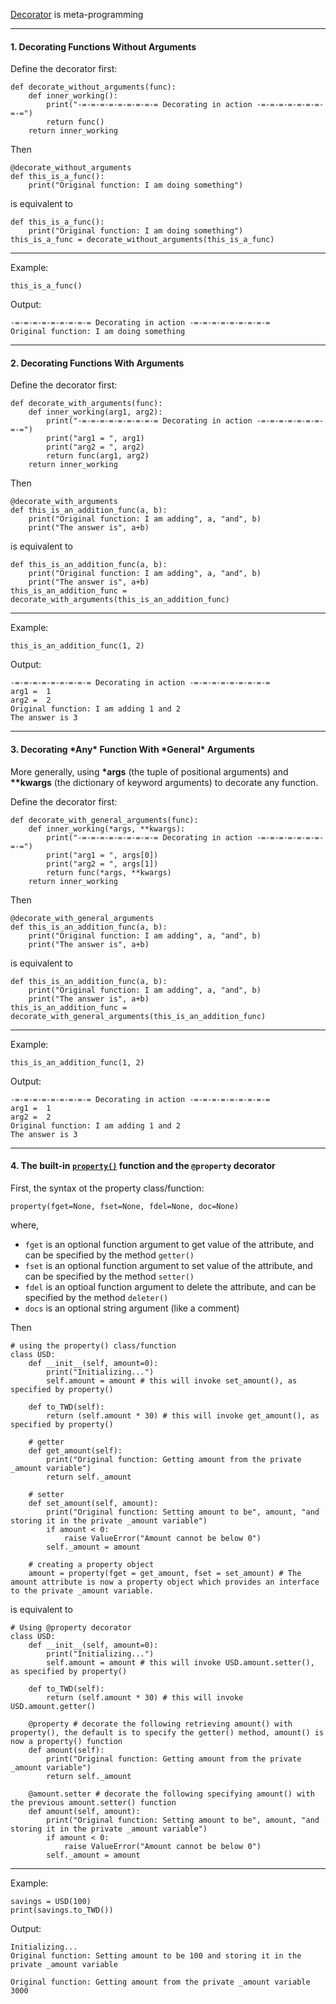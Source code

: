 
<a href="https://www.programiz.com/python-programming/decorator">Decorator</a> is meta-programming

<hr>

#### 1. Decorating Functions Without Arguments

Define the decorator first:

```python3
def decorate_without_arguments(func):
    def inner_working():
        print("-=-=-=-=-=-=-=-=-= Decorating in action -=-=-=-=-=-=-=-=-=")
        return func()
    return inner_working
```

Then

```python3
@decorate_without_arguments
def this_is_a_func():
    print("Original function: I am doing something")
```

is equivalent to

```python3
def this_is_a_func():
    print("Original function: I am doing something")
this_is_a_func = decorate_without_arguments(this_is_a_func)
```

<hr>

Example:
```
this_is_a_func()
```

Output:
```
-=-=-=-=-=-=-=-=-= Decorating in action -=-=-=-=-=-=-=-=-=
Original function: I am doing something
```

<hr>

#### 2. Decorating Functions With Arguments

Define the decorator first:

```python3
def decorate_with_arguments(func):
    def inner_working(arg1, arg2):
        print("-=-=-=-=-=-=-=-=-= Decorating in action -=-=-=-=-=-=-=-=-=")
        print("arg1 = ", arg1)
        print("arg2 = ", arg2)
        return func(arg1, arg2)
    return inner_working
```

Then

```python3
@decorate_with_arguments
def this_is_an_addition_func(a, b):
    print("Original function: I am adding", a, "and", b)
    print("The answer is", a+b)
```

is equivalent to

```python3
def this_is_an_addition_func(a, b):
    print("Original function: I am adding", a, "and", b)
    print("The answer is", a+b)
this_is_an_addition_func = decorate_with_arguments(this_is_an_addition_func)
```

<hr>

Example:
```
this_is_an_addition_func(1, 2)
```

Output:
```
-=-=-=-=-=-=-=-=-= Decorating in action -=-=-=-=-=-=-=-=-=
arg1 =  1
arg2 =  2
Original function: I am adding 1 and 2
The answer is 3
```

<hr>

#### 3. Decorating \*Any\* Function With \*General\* Arguments

More generally, using <b>\*args</b> (the tuple of positional arguments) and <b>\*\*kwargs</b> (the dictionary of keyword arguments) to decorate any function.

Define the decorator first:

```python3
def decorate_with_general_arguments(func):
    def inner_working(*args, **kwargs):
        print("-=-=-=-=-=-=-=-=-= Decorating in action -=-=-=-=-=-=-=-=-=")
        print("arg1 = ", args[0])
        print("arg2 = ", args[1])        
        return func(*args, **kwargs)
    return inner_working
```

Then

```python3
@decorate_with_general_arguments
def this_is_an_addition_func(a, b):
    print("Original function: I am adding", a, "and", b)
    print("The answer is", a+b)
```

is equivalent to

```python3
def this_is_an_addition_func(a, b):
    print("Original function: I am adding", a, "and", b)
    print("The answer is", a+b)
this_is_an_addition_func = decorate_with_general_arguments(this_is_an_addition_func)
```

<hr>

Example:
```
this_is_an_addition_func(1, 2)
```

Output:
```
-=-=-=-=-=-=-=-=-= Decorating in action -=-=-=-=-=-=-=-=-=
arg1 =  1
arg2 =  2
Original function: I am adding 1 and 2
The answer is 3
```

<hr>

#### 4. The built-in <a href="https://docs.python.org/3/library/functions.html#property">`property()`</a> function and the `@property` decorator

First, the syntax ot the property class/function:
```python3
property(fget=None, fset=None, fdel=None, doc=None)
```
where,
- `fget` is an optional function argument to get value of the attribute, and can be specified by the method `getter()`
- `fset` is an optional function argument to set value of the attribute, and can be specified by the method `setter()`
- `fdel` is an optioal function argument to delete the attribute, and can be specified by the method `deleter()`
- `docs` is an optional string argument (like a comment)

Then

```python3
# using the property() class/function
class USD:
    def __init__(self, amount=0):
        print("Initializing...")
        self.amount = amount # this will invoke set_amount(), as specified by property()

    def to_TWD(self):
        return (self.amount * 30) # this will invoke get_amount(), as specified by property()

    # getter
    def get_amount(self):
        print("Original function: Getting amount from the private _amount variable")
        return self._amount

    # setter
    def set_amount(self, amount):
        print("Original function: Setting amount to be", amount, "and storing it in the private _amount variable")
        if amount < 0:
            raise ValueError("Amount cannot be below 0")
        self._amount = amount

    # creating a property object
    amount = property(fget = get_amount, fset = set_amount) # The amount attribute is now a property object which provides an interface to the private _amount variable. 
```

is equivalent to

```python3
# Using @property decorator
class USD:
    def __init__(self, amount=0):
        print("Initializing...")
        self.amount = amount # this will invoke USD.amount.setter(), as specified by property()

    def to_TWD(self):
        return (self.amount * 30) # this will invoke USD.amount.getter()

    @property # decorate the following retrieving amount() with property(), the default is to specify the getter() method, amount() is now a property() function
    def amount(self):
        print("Original function: Getting amount from the private _amount variable")
        return self._amount

    @amount.setter # decorate the following specifying amount() with the previous amount.setter() function
    def amount(self, amount):
        print("Original function: Setting amount to be", amount, "and storing it in the private _amount variable")
        if amount < 0:
            raise ValueError("Amount cannot be below 0")
        self._amount = amount
```

<hr>

Example:
```
savings = USD(100)
print(savings.to_TWD())
```

Output:
```
Initializing...
Original function: Setting amount to be 100 and storing it in the private _amount variable

Original function: Getting amount from the private _amount variable
3000
```
